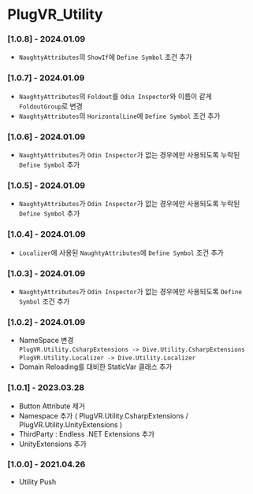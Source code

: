 # PlugVR_Utility

### [1.0.8] - 2024.01.09
- `NaughtyAttributes`의 `ShowIf`에 `Define Symbol` 조건 추가

### [1.0.7] - 2024.01.09
- `NaughtyAttributes`의 `Foldout`를 `Odin Inspector`와 이름이 같게 `FoldoutGroup`로 변경
- `NaughtyAttributes`의 `HorizontalLine`에 `Define Symbol` 조건 추가

### [1.0.6] - 2024.01.09
- `NaughtyAttributes`가 `Odin Inspector`가 없는 경우에만 사용되도록 누락된 `Define Symbol` 추가

### [1.0.5] - 2024.01.09
- `NaughtyAttributes`가 `Odin Inspector`가 없는 경우에만 사용되도록 누락된 `Define Symbol` 추가

### [1.0.4] - 2024.01.09
- `Localizer`에 사용된 `NaughtyAttributes`에 `Define Symbol` 조건 추가

### [1.0.3] - 2024.01.09
- `NaughtyAttributes`가 `Odin Inspector`가 없는 경우에만 사용되도록 `Define Symbol` 조건 추가

### [1.0.2] - 2024.01.09
- NameSpace 변경  
    `PlugVR.Utility.CsharpExtensions -> Dive.Utility.CsharpExtensions`  
    `PlugVR.Utility.Localizer -> Dive.Utility.Localizer`
- Domain Reloading를 대비한 StaticVar 클래스 추가

### [1.0.1] - 2023.03.28
- Button Attribute 제거
- Namespace 추가 ( PlugVR.Utility.CsharpExtensions / PlugVR.Utility.UnityExtensions )
- ThirdParty : Endless .NET Extensions 추가
- UnityExtensions 추가

### [1.0.0] - 2021.04.26
- Utility Push